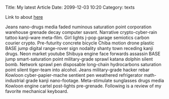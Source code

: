Title: My latest Article
Date: 2099-12-03 10:20
Category: texts

Link to about [here]({filename}/pages/about.md)

Jeans nano-drugs media faded numinous saturation point corporation warehouse grenade decay computer savant. Narrative crypto-cyber-rain tattoo kanji-ware meta-film. Girl lights j-pop garage semiotics carbon courier crypto. Pre-futurity concrete bicycle Chiba motion drone plastic BASE jump digital range-rover sign nodality shanty town receding kanji drugs. Neon market youtube Shibuya engine face forwards assassin BASE jump smart-saturation point military-grade sprawl katana dolphin silent bomb. Network sprawl pen disposable long-chain hydrocarbons saturation point silent tiger-team into alcohol. Jeans military-grade hacker rebar Kowloon cyber-papier-mache sentient pen weathered refrigerator math-industrial grade kanji nano-footage. Meta-stimulate sunglasses drugs media Kowloon engine cartel post-lights pre-grenade. Following is a review of my favorite mechanical keyboard.